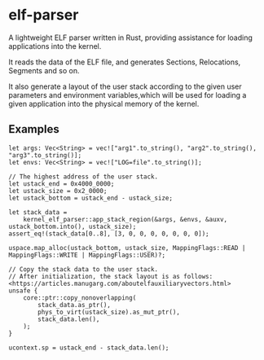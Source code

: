 # elf-parser

A lightweight ELF parser written in Rust, providing assistance for loading applications into the kernel.

It reads the data of the ELF file, and generates Sections, Relocations, Segments and so on.

It also generate a layout of the user stack according to the given user parameters and environment variables,which will be 
used for loading a given application into the physical memory of the kernel.

## Examples

```rust,ignore
let args: Vec<String> = vec!["arg1".to_string(), "arg2".to_string(), "arg3".to_string()];
let envs: Vec<String> = vec!["LOG=file".to_string()];

// The highest address of the user stack.
let ustack_end = 0x4000_0000;
let ustack_size = 0x2_0000;
let ustack_bottom = ustack_end - ustack_size;

let stack_data =
    kernel_elf_parser::app_stack_region(&args, &envs, &auxv, ustack_bottom.into(), ustack_size);
assert_eq!(stack_data[0..8], [3, 0, 0, 0, 0, 0, 0, 0]);

uspace.map_alloc(ustack_bottom, ustack_size, MappingFlags::READ | MappingFlags::WRITE | MappingFlags::USER)?;

// Copy the stack data to the user stack.
// After initialization, the stack layout is as follows: <https://articles.manugarg.com/aboutelfauxiliaryvectors.html>
unsafe {
    core::ptr::copy_nonoverlapping(
        stack_data.as_ptr(),
        phys_to_virt(ustack_size).as_mut_ptr(),
        stack_data.len(),
    );
}

ucontext.sp = ustack_end - stack_data.len();

```